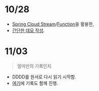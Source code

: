 # 10/28

- [Spring Cloud Stream](https://spring.io/projects/spring-cloud-stream)/[Function](https://spring.io/projects/spring-cloud-function)을 활용한,
- [간단한 데모 작성](https://github.com/codehumane/spring-cloud-stream-demo).

# 11/03

> 얼마만의 기록인지

- DDDD를 원서로 다시 읽기 시작함.
- [여기](https://github.com/codehumane/what-i-learned/blob/master/book/dddd/README-en.md)에 기록도 함께 진행.

